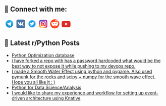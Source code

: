 ## 🔎 Connect with me:
[<img src="https://github.com/bullbesh/bullbesh/blob/main/images/Telegram.png" width="32" height="32" />](https://t.me/bullbesh)
[<img src="https://github.com/bullbesh/bullbesh/blob/main/images/VK.png" width="32" height="32" />](https://vk.com/bullbesh)
[<img src="https://github.com/bullbesh/bullbesh/blob/main/images/Twitter.png" width="32" height="32" />](https://twitter.com/bullbesh1)
[<img src="https://github.com/bullbesh/bullbesh/blob/main/images/Instagram.png" width="32" height="32" />](https://www.instagram.com/bullbesh)
[<img src="https://github.com/bullbesh/bullbesh/blob/main/images/Reddit.png" width="32" height="32" />](https://www.reddit.com/user/bullbesh)
[<img src="https://github.com/bullbesh/bullbesh/blob/main/images/YouTube.png" width="32" height="32" />](https://www.youtube.com/channel/UCtfjRs6uzgq5mfm8S06WTcg)

## 📕 Latest r/Python Posts
<!-- BLOG-POST-LIST:START -->
- [Python Optimization database](https://www.reddit.com/r/Python/comments/xflwdc/python_optimization_database/)
- [i have forked a repo with has a password hardcoded what would be the best way to not expose it while pushing to my devops repo.](https://www.reddit.com/r/Python/comments/xflk60/i_have_forked_a_repo_with_has_a_password/)
- [I made a Smooth Water Effect using python and pygame. Also used pymunk for the rocks and scipy + numpy for the smooth wave effect. Hope you all like it : &rpar;](https://www.reddit.com/r/Python/comments/xflh57/i_made_a_smooth_water_effect_using_python_and/)
- [Python for Data Science/Analysis](https://www.reddit.com/r/Python/comments/xflaqr/python_for_data_scienceanalysis/)
- [I would like to share my experience and workflow for setting up event-driven architecture using Knative](https://www.reddit.com/r/Python/comments/xfl6qf/i_would_like_to_share_my_experience_and_workflow/)
<!-- BLOG-POST-LIST:END -->
